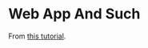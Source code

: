 # Web App And Such

From [this tutorial](https://realpython.com/docker-continuous-integration/#define-a-docker-based-continuous-integration-pipeline).
